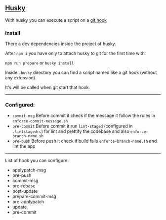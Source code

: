 ## [Husky](https://typicode.github.io/husky/#/)

With husky you can execute a script on a [git hook](https://git-scm.com/docs/githooks)

### Install
There a dev dependencies inside the project of husky.

After `npm i` you have only to attach husky to git for the first time with:

`npm run prepare` or `husky install`

Inside `.husky` directory you can find a script named like a git hook (without any extension).

It's will be called when git start that hook.

---

### Configured:
- `commit-msg` Before commit it check if the message it follow the rules in `enforce-commit-message.sh`
- `pre-commit` Before commit it run `lint-staged` (configured in `.lintstagedrc`) for lint and prettify the codebase and also `enforce-branch-name.sh`
- `pre-push`   Before push it check if build fails `enforce-branch-name.sh` and lint the app

---
List of hook you can configure:
- applypatch-msg       
- pre-push
- commit-msg           
- pre-rebase
- post-update          
- prepare-commit-msg
- pre-applypatch       
- update
- pre-commit
